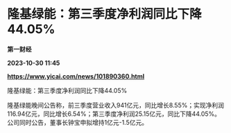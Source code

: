 # 隆基绿能：第三季度净利润同比下降44.05%
**第一财经**

**2023-10-30 11:45**

**https://www.yicai.com/news/101890360.html**

隆基绿能：第三季度净利润同比下降44.05%

隆基绿能晚间公告称，前三季度营业收入941亿元，同比增长8.55%；实现净利润116.94亿元，同比增长6.54%；第三季度净利润25.15亿元，同比下降44.05%。公司同时公告，董事长钟宝申拟增持1亿元-1.5亿元。